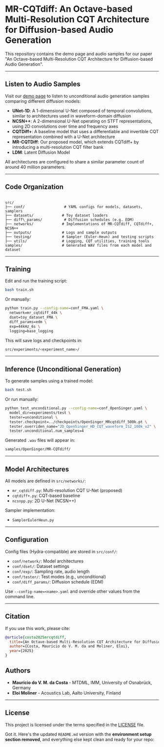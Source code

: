 # MR-CQTdiff: An Octave-based Multi-Resolution CQT Architecture for Diffusion-based Audio Generation

This repository contains the demo page and audio samples for our paper "An Octave-based Multi-Resolution CQT Architecture for Diffusion-based Audio Generation".

---

## Listen to Audio Samples

Visit our [demo page](https://eloimoliner.github.io/MR-CQTdiff/) to listen to unconditional audio generation samples comparing different diffusion models:

- **UNet-1D**: A 1-dimensional U-Net composed of temporal convolutions, similar to architectures used in waveform-domain diffusion
- **NCSN++**: A 2-dimensional U-Net operating on STFT representations, using 2D convolutions over time and frequency axes
- **CQTDiff+**: A baseline model that uses a differentiable and invertible CQT representation combined with a U-Net architecture
- **MR-CQTDiff**: Our proposed model, which extends CQTdiff+ by introducing a multi-resolution CQT filter bank
- **LDM**: Latent Diffusion Model

All architectures are configured to share a similar parameter count of around 40 million parameters.

---

## Code Organization

```

src/
├── conf/                  # YAML configs for models, datasets, samplers
├── datasets/             # Toy dataset loaders
├── diff\_params/          # Diffusion schedules (e.g. EDM)
├── networks/             # Implementations of MR-CQTdiff, CQTdiff+, NCSN++
├── outputs/              # Logs and sample outputs
├── testing/              # Sampler (Euler-Heun) and testing scripts
├── utils/                # Logging, CQT utilities, training tools
samples/                  # Generated WAV files from each model and dataset

````

---

## Training

Edit and run the training script:

```bash
bash train.sh
````

Or manually:

```bash
python train.py --config-name=conf_FMA.yaml \
  network=mr_cqtdiff_44k \
  dset=toy_dataset_FMA \
  diff_params=edm \
  exp=44kHz_6s \
  logging=base_logging
```

This will save logs and checkpoints in:

```bash
src/experiments/<experiment_name>/
```

---

##  Inference (Unconditional Generation)

To generate samples using a trained model:

```bash
bash test.sh
```

Or run manually:

```bash
python test_unconditional.py --config-name=conf_OpenSinger.yaml \
  model_dir=experiments/test \
  tester=unconditional \
  tester.checkpoint=../checkpoints/OpenSinger_MRcqtdiff_500k.pt \
  tester.overriden_name="2D_OpenSinger_HD_CQT_waveform_IS2_100k_v2" \
  tester.unconditional.num_samples=4
```

Generated `.wav` files will appear in:

```bash
samples/OpenSinger/MR-CQTdiff/
```

---

##  Model Architectures

All models are defined in `src/networks/`:

* `mr_cqtdiff.py`: Multi-resolution CQT U-Net (proposed)
* `cqtdiff+.py`: CQT-based baseline
* `ncsnpp.py`: 2D U-Net (NCSN++)

Sampler implementation:

* `SamplerEulerHeun.py`

---

##  Configuration

Config files (Hydra-compatible) are stored in `src/conf/`:

* `conf/network/`: Model architectures
* `conf/dset/`: Dataset settings
* `conf/exp/`: Sampling rate, audio length
* `conf/tester/`: Test modes (e.g., unconditional)
* `conf/diff_params/`: Diffusion schedule (EDM)

Use `--config-name=<name>.yaml` and override other values from the command line.

---

## Citation

If you use this work, please cite:

```bibtex
@article{costa2025mrcqtdiff,
  title={An Octave-based Multi-Resolution CQT Architecture for Diffusion-based Audio Generation},
  author={Costa, Maurício do V. M. da and Moliner, Eloi},
  year={2025}
}
```

## Authors

- **Maurício do V. M. da Costa** - MTDML, IMM, University of Osnabrück, Germany
- **Eloi Moliner** - Acoustics Lab, Aalto University, Finland

---

## License

This project is licensed under the terms specified in the [LICENSE](LICENSE) file.

Got it. Here's the updated `README.md` version with the **environment setup section removed**, and everything else kept clean and ready for your repo:

